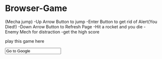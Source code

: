 # Browser-Game

(Mecha jump)
 -Up Arrow Button to jump
 -Enter Button to get rid of Alert(You Died!)
 -Down Arrow Button to Refresh Page
 -Hit a rocket and you die
 -Enemy Mech for distraction
 -get the high score

play this game here
    <form action="https://aktiangco.github.io/BrowserGame/">
        <input type="Play here" value="Go to Google" />
    </form>